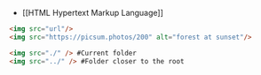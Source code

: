 - [[HTML Hypertext Markup Language]]
```HTML
<img src="url"/> 
<img src="https://picsum.photos/200" alt="forest at sunset"/> 

<img src="./" /> #Current folder
<img src="../" /> #Folder closer to the root
```

